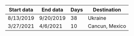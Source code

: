 
| Start data | End data | Days | Destination |
|--|--|--|--|
| 8/13/2019 | 9/20/2019 | 38 | Ukraine |
| 3/27/2021 | 4/6/2021 | 10 | Cancun, Mexico |

